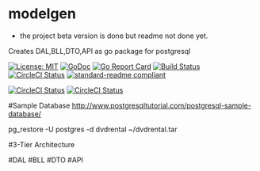 # modelgen
- the project beta version is done but readme not done yet.

Creates DAL,BLL,DTO,API as go package for postgresql

[![License: MIT](https://img.shields.io/badge/License-MIT-ff69b4.svg)](https://opensource.org/licenses/MIT)
[![GoDoc](https://godoc.org/github.com/tarekbadrshalaan/modelgen?status.svg)](https://godoc.org/github.com/tarekbadrshalaan/modelgen)
[![Go Report Card](https://goreportcard.com/badge/github.com/tarekbadrshalaan/modelgen)](https://goreportcard.com/report/github.com/tarekbadrshalaan/modelgen)
[![Build Status](https://travis-ci.org/tarekbadrshalaan/modelgen.svg?branch=master)](https://travis-ci.org/tarekbadrshalaan/modelgen)
[![CircleCI Status](https://circleci.com/gh/tarekbadrshalaan/modelgen.svg?style=shield)](https://circleci.com/gh/tarekbadrshalaan/modelgen)
[![standard-readme compliant](https://img.shields.io/badge/readme%20style-standard-brightgreen.svg)](https://github.com/RichardLitt/standard-readme)

[![CircleCI Status](https://img.shields.io/github/tag-date/tarekbadrshalaan/modelgen.svg)](https://github.com/tarekbadrshalaan/modelgen/tags)
[![CircleCI Status](https://img.shields.io/github/release/tarekbadrshalaan/modelgen.svg)](https://github.com/tarekbadrshalaan/modelgen/releases)

#Sample Database
http://www.postgresqltutorial.com/postgresql-sample-database/

pg_restore -U postgres -d dvdrental ~/dvdrental.tar

#3-Tier Architecture

#DAL
#BLL
#DTO
#API 

